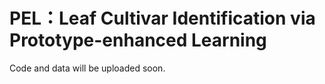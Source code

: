 # PEL：Leaf Cultivar Identification via Prototype-enhanced Learning
Code and data will be uploaded soon. 
